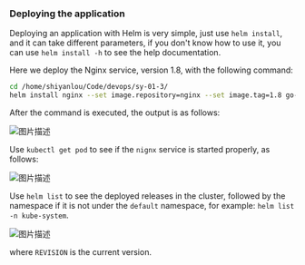 ### Deploying the application

Deploying an application with Helm is very simple, just use `helm install`, and it can take different parameters, if you don't know how to use it, you can use `helm install -h` to see the help documentation.

Here we deploy the Nginx service, version 1.8, with the following command:

```bash
cd /home/shiyanlou/Code/devops/sy-01-3/
helm install nginx --set image.repository=nginx --set image.tag=1.8 go-hello-world/
```

After the command is executed, the output is as follows:

![图片描述](https://doc.shiyanlou.com/courses/10022/2123746/5c9a43f8ccf61ee9880f665b51d3aca5-0/wm)

Use `kubectl get pod` to see if the `nignx` service is started properly, as follows:

![图片描述](https://doc.shiyanlou.com/courses/10022/2123746/075967d998f3e31f7d8af82f180d654a-0/wm)

Use `helm list` to see the deployed releases in the cluster, followed by the namespace if it is not under the `default` namespace, for example: `helm list -n kube-system`.

![图片描述](https://doc.shiyanlou.com/courses/10022/2123746/ab974e848c653a5a88ae4f0c52ac6f50-0/wm)

where `REVISION` is the current version.
